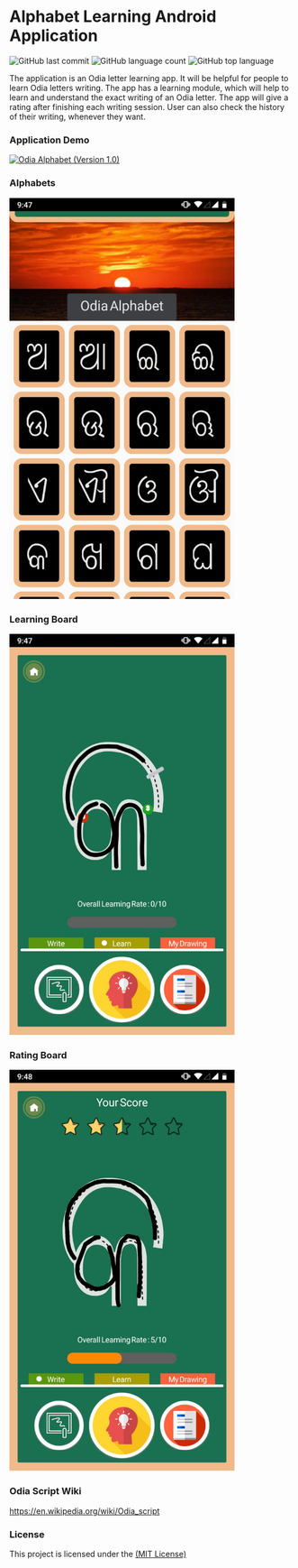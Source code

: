 # Alphabet Learning Android Application
<p>     <img alt="GitHub last commit" src="https://img.shields.io/github/last-commit/Deeptiman/Alphabet-Learning-Android-Application">  <img alt="GitHub language count" src="https://img.shields.io/github/languages/count/Deeptiman/Alphabet-Learning-Android-Application"> <img alt="GitHub top language" src="https://img.shields.io/github/languages/top/Deeptiman/Alphabet-Learning-Android-Application"></p>

The application is an Odia letter learning app. It will be helpful for people to learn Odia letters writing. The app has a learning module, which will help to learn and understand the exact writing of an Odia letter. The app will give a rating after finishing each writing session. User can also check the history of their writing, whenever they want.

### Application Demo

[![Odia Alphabet (Version 1.0)](https://img.youtube.com/vi/IZtcetrBmAI/0.jpg)](https://www.youtube.com/watch?v=IZtcetrBmAI)

### Alphabets

<img src="/release/app-screenshot/dashboard.jpeg" width="400" />

### Learning Board

<img src="/release/app-screenshot/learning.jpeg" width="400" />

### Rating Board

<img src="/release/app-screenshot/drawing.jpeg" width="400" />

### Odia Script Wiki
https://en.wikipedia.org/wiki/Odia_script

### License
This project is licensed under the [(MIT License)](https://github.com/Deeptiman/Alphabet-Learning-Android-Application/blob/master/LICENSE)
